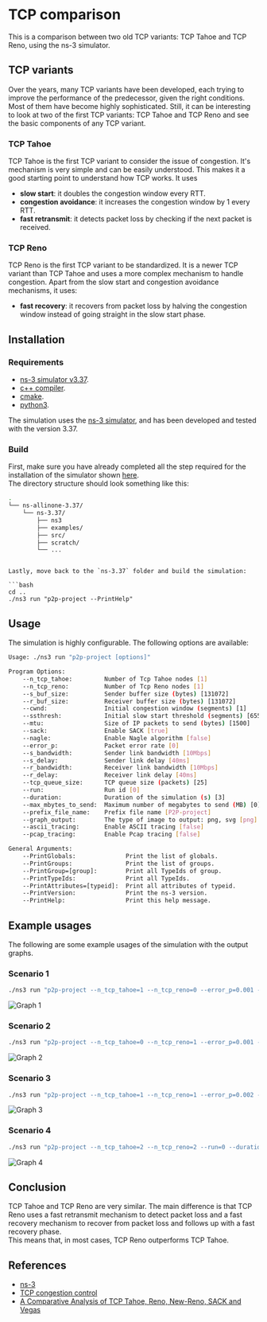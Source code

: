 # TCP comparison

This is a comparison between two old TCP variants: TCP Tahoe and TCP Reno, using the ns-3 simulator.

## TCP variants

Over the years, many TCP variants have been developed, each trying to improve the performance of the predecessor, given the right conditions.
Most of them have become highly sophisticated.
Still, it can be interesting to look at two of the first TCP variants: TCP Tahoe and TCP Reno and see the basic components of any TCP variant.

### TCP Tahoe

TCP Tahoe is the first TCP variant to consider the issue of congestion.
It's mechanism is very simple and can be easily understood.
This makes it a good starting point to understand how TCP works.
It uses

- **slow start**: it doubles the congestion window every RTT.
- **congestion avoidance**: it increases the congestion window by 1 every RTT.
- **fast retransmit**: it detects packet loss by checking if the next packet is received.

### TCP Reno

TCP Reno is the first TCP variant to be standardized. It is a newer TCP variant than TCP Tahoe and uses a more complex mechanism to handle congestion.
Apart from the slow start and congestion avoidance mechanisms, it uses:

- **fast recovery**: it recovers from packet loss by halving the congestion window instead of going straight in the slow start phase.

## Installation

### Requirements

- [ns-3 simulator v3.37](https://www.nsnam.org/).
- [c++ compiler](https://gcc.gnu.org/).
- [cmake](https://cmake.org/).
- [python3](https://www.python.org/).

The simulation uses the [ns-3 simulator](https://www.nsnam.org/), and has been developed and tested with the version 3.37.

### Build

First, make sure you have already completed all the step required for the installation of the simulator shown [here](https://www.nsnam.org/docs/release/3.37/tutorial/html/index.html).  
The directory structure should look something like this:

```bash
.
└── ns-allinone-3.37/
    └── ns-3.37/
        ├── ns3
        ├── examples/
        ├── src/
        ├── scratch/
        └── ...
```


```

Lastly, move back to the `ns-3.37` folder and build the simulation:

```bash
cd ..
./ns3 run "p2p-project --PrintHelp"
```

## Usage

The simulation is highly configurable. The following options are available:

```bash
Usage: ./ns3 run "p2p-project [options]"

Program Options:
    --n_tcp_tahoe:         Number of Tcp Tahoe nodes [1]
    --n_tcp_reno:          Number of Tcp Reno nodes [1]
    --s_buf_size:          Sender buffer size (bytes) [131072]
    --r_buf_size:          Receiver buffer size (bytes) [131072]
    --cwnd:                Initial congestion window (segments) [1]
    --ssthresh:            Initial slow start threshold (segments) [65535]
    --mtu:                 Size of IP packets to send (bytes) [1500]
    --sack:                Enable SACK [true]
    --nagle:               Enable Nagle algorithm [false]
    --error_p:             Packet error rate [0]
    --s_bandwidth:         Sender link bandwidth [10Mbps]
    --s_delay:             Sender link delay [40ms]
    --r_bandwidth:         Receiver link bandwidth [10Mbps]
    --r_delay:             Receiver link delay [40ms]
    --tcp_queue_size:      TCP queue size (packets) [25]
    --run:                 Run id [0]
    --duration:            Duration of the simulation (s) [3]
    --max_mbytes_to_send:  Maximum number of megabytes to send (MB) [0]
    --prefix_file_name:    Prefix file name [P2P-project]
    --graph_output:        The type of image to output: png, svg [png]
    --ascii_tracing:       Enable ASCII tracing [false]
    --pcap_tracing:        Enable Pcap tracing [false]

General Arguments:
    --PrintGlobals:              Print the list of globals.
    --PrintGroups:               Print the list of groups.
    --PrintGroup=[group]:        Print all TypeIds of group.
    --PrintTypeIds:              Print all TypeIds.
    --PrintAttributes=[typeid]:  Print all attributes of typeid.
    --PrintVersion:              Print the ns-3 version.
    --PrintHelp:                 Print this help message.
```

## Example usages

The following are some example usages of the simulation with the output graphs.

### Scenario 1

```bash
./ns3 run "p2p-project --n_tcp_tahoe=1 --n_tcp_reno=0 --error_p=0.001 --run=0 --duration=10"
```



![Graph 1](./docs/img/graph-1.png)

### Scenario 2

```bash
./ns3 run "p2p-project --n_tcp_tahoe=0 --n_tcp_reno=1 --error_p=0.001 --run=0 --duration=10"
```



![Graph 2](./docs/img/graph-2.png)

### Scenario 3

```bash
./ns3 run "p2p-project --n_tcp_tahoe=1 --n_tcp_reno=1 --error_p=0.002 --run=1 --duration=10"
```



![Graph 3](./docs/img/graph-3.png)

### Scenario 4

```bash
./ns3 run "p2p-project --n_tcp_tahoe=2 --n_tcp_reno=2 --run=0 --duration=10"
```



![Graph 4](./docs/img/graph-4.png)

## Conclusion

TCP Tahoe and TCP Reno are very similar. The main difference is that TCP Reno uses a fast retransmit mechanism to detect packet loss and a fast recovery mechanism to recover from packet loss and follows up with a fast recovery phase.  
This means that, in most cases, TCP Reno outperforms TCP Tahoe.

## References

- [ns-3](https://www.nsnam.org/)
- [TCP congestion control](https://datatracker.ietf.org/doc/html/rfc5681)
- [A Comparative Analysis of TCP Tahoe, Reno, New-Reno, SACK and Vegas](https://inst.eecs.berkeley.edu/~ee122/fa05/projects/Project2/SACKRENEVEGAS.pdf)
